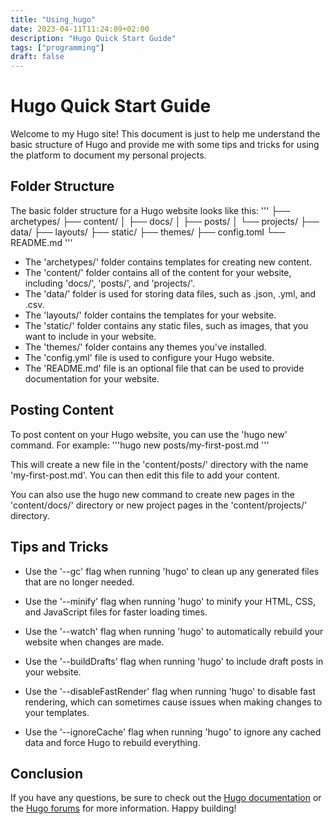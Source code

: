 ```yaml
---
title: "Using_hugo"
date: 2023-04-11T11:24:09+02:00
description: "Hugo Quick Start Guide"
tags: ["programming"]
draft: false
---
```


# Hugo Quick Start Guide

Welcome to my Hugo site! This document is just to help me understand the basic structure of Hugo and provide me with some tips and tricks for using the platform to document my personal projects.

## Folder Structure

The basic folder structure for a Hugo website looks like this:
''' ├── archetypes/
├── content/
│   ├── docs/
│   ├── posts/
│   └── projects/
├── data/
├── layouts/
├── static/
├── themes/
├── config.toml
└── README.md
'''

* The 'archetypes/' folder contains templates for creating new content.
* The 'content/' folder contains all of the content for your website, including 'docs/', 'posts/', and 'projects/'.
* The 'data/' folder is used for storing data files, such as .json, .yml, and .csv.
* The 'layouts/' folder contains the templates for your website.
* The 'static/' folder contains any static files, such as images, that you want to include in your website.
* The 'themes/' folder contains any themes you've installed.
* The 'config.yml' file is used to configure your Hugo website.
* The 'README.md' file is an optional file that can be used to provide documentation for your website.


## Posting Content

To post content on your Hugo website, you can use the 'hugo new' command. For example:
'''hugo new posts/my-first-post.md
'''

This will create a new file in the 'content/posts/' directory with the name 'my-first-post.md'. You can then edit this file to add your content.

You can also use the hugo new command to create new pages in the 'content/docs/' directory or new project pages in the 'content/projects/' directory.

## Tips and Tricks

* Use the '--gc' flag when running 'hugo' to clean up any generated files that are no longer needed.

* Use the '--minify' flag when running 'hugo' to minify your HTML, CSS, and JavaScript files for faster loading times.

* Use the '--watch' flag when running 'hugo' to automatically rebuild your website when changes are made.

* Use the '--buildDrafts' flag when running 'hugo' to include draft posts in your website.

* Use the '--disableFastRender' flag when running 'hugo' to disable fast rendering, which can sometimes cause issues when making changes to your templates.

* Use the '--ignoreCache' flag when running 'hugo' to ignore any cached data and force Hugo to rebuild everything.

## Conclusion

If you have any questions, be sure to check out the [Hugo documentation]("https://gohugo.io/documentation/") or the [Hugo forums](https://discourse.gohugo.io) for more information. Happy building!

